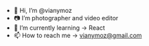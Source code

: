 - 👋  Hi, I’m @vianymoz
- 📷  I’m photographer and video editor
- 🌱  I’m currently learning -> React 
- 📫  How to reach me -> vianymoz@gmail.com

<!---
vianymoz/vianymoz is a ✨ special ✨ repository because its `README.md` (this file) appears on your GitHub profile.
You can click the Preview link to take a look at your changes.
--->
